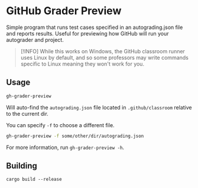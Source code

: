 # GitHub Grader Preview

Simple program that runs test cases specified in an autograding.json file and reports results. Useful for previewing how GitHub will run your autograder and project.

> [!INFO]
> While this works on Windows, the GitHub classroom runner uses Linux by default, and so some professors may write commands
> specific to Linux meaning they won't work for you.

## Usage

```sh
gh-grader-preview
```

Will auto-find the `autograding.json` file located in `.github/classroom` relative to the current dir.

You can specify `-f` to choose a different file.

```sh
gh-grader-preview -f some/other/dir/autograding.json
```

For more information, run `gh-grader-preview -h`.

## Building

`cargo build --release`
